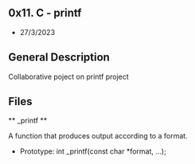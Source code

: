 ## 0x11. C - printf
* 27/3/2023

## General Description
Collaborative poject on printf project

## Files
** _printf **

A function that produces output according to a format.
* Prototype: int _printf(const char *format, ...);

